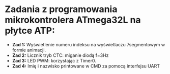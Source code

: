 # Zadania z programowania mikrokontrolera ATmega32L na płytce ATP:
- **Zad 1:** Wyświetlenie numeru indeksu na wyświetlaczu 7segmentowym w formie animacji.
- **Zad 2:** Licznik tryb CTC: miganie diodą f=3Hz
- **Zad 3:** LED PWM: korzystając z Timer0.
- **Zad 4:** Imię i nazwisko printowane w CMD za pomocą interfejsu UART

